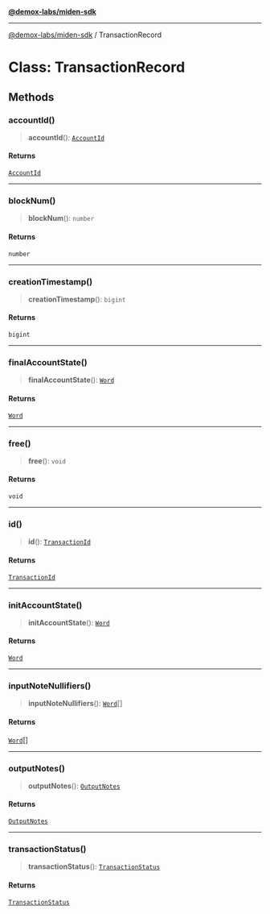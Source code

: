 [**@demox-labs/miden-sdk**](../README.md)

***

[@demox-labs/miden-sdk](../README.md) / TransactionRecord

# Class: TransactionRecord

## Methods

### accountId()

> **accountId**(): [`AccountId`](AccountId.md)

#### Returns

[`AccountId`](AccountId.md)

***

### blockNum()

> **blockNum**(): `number`

#### Returns

`number`

***

### creationTimestamp()

> **creationTimestamp**(): `bigint`

#### Returns

`bigint`

***

### finalAccountState()

> **finalAccountState**(): [`Word`](Word.md)

#### Returns

[`Word`](Word.md)

***

### free()

> **free**(): `void`

#### Returns

`void`

***

### id()

> **id**(): [`TransactionId`](TransactionId.md)

#### Returns

[`TransactionId`](TransactionId.md)

***

### initAccountState()

> **initAccountState**(): [`Word`](Word.md)

#### Returns

[`Word`](Word.md)

***

### inputNoteNullifiers()

> **inputNoteNullifiers**(): [`Word`](Word.md)[]

#### Returns

[`Word`](Word.md)[]

***

### outputNotes()

> **outputNotes**(): [`OutputNotes`](OutputNotes.md)

#### Returns

[`OutputNotes`](OutputNotes.md)

***

### transactionStatus()

> **transactionStatus**(): [`TransactionStatus`](TransactionStatus.md)

#### Returns

[`TransactionStatus`](TransactionStatus.md)
